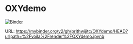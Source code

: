 # OXYdemo

[![Binder](https://mybinder.org/badge_logo.svg)](https://mybinder.org/v2/gh/prithwijitc/OXYdemo/HEAD?urlpath=%2Fvoila%2Frender%2FOXYdemo.ipynb)

URL: https://mybinder.org/v2/gh/prithwijitc/OXYdemo/HEAD?urlpath=%2Fvoila%2Frender%2FOXYdemo.ipynb